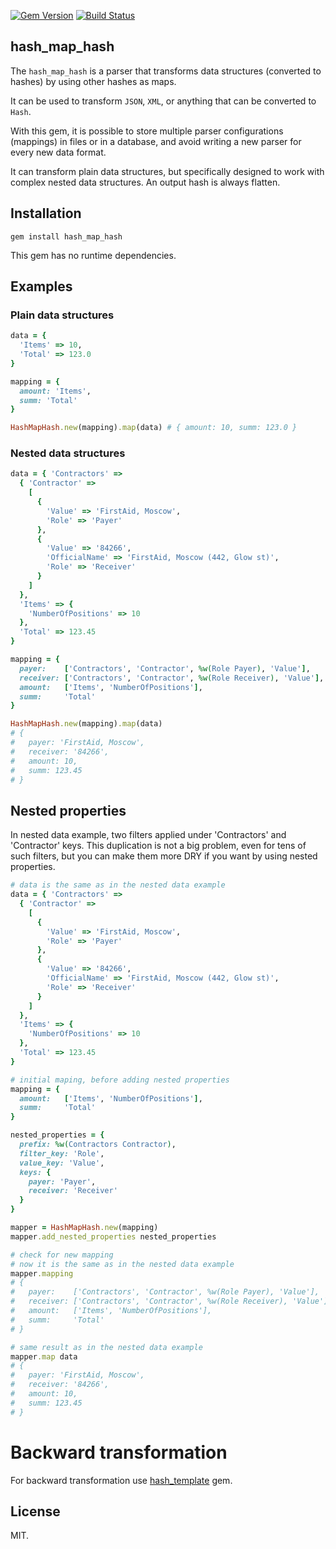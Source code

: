 [![Gem Version](https://fury-badge.herokuapp.com/rb/hash_map_hash.png)](http://badge.fury.io/rb/hash_map_hash)
[![Build Status](https://api.travis-ci.org/7Pikes/hash_map_hash.png?branch=master)](http://travis-ci.org/7Pikes/hash_map_hash)

## hash_map_hash

The `hash_map_hash` is a parser that transforms data structures (converted to
hashes) by using other hashes as maps.

It can be used to transform `JSON`, `XML`, or anything that can be converted
to `Hash`.

With this gem, it is possible to store multiple parser configurations
(mappings) in files or in a database, and avoid writing a new parser for
every new data format.

It can transform plain data structures, but specifically designed to work with
complex nested data structures. An output hash is always flatten.

## Installation

```
gem install hash_map_hash
```

This gem has no runtime dependencies.

## Examples

### Plain data structures

```ruby
data = {
  'Items' => 10,
  'Total' => 123.0
}

mapping = {
  amount: 'Items',
  summ: 'Total'
}

HashMapHash.new(mapping).map(data) # { amount: 10, summ: 123.0 }
```

### Nested data structures
```ruby
data = { 'Contractors' =>
  { 'Contractor' =>
    [
      {
        'Value' => 'FirstAid, Moscow',
        'Role' => 'Payer'
      },
      {
        'Value' => '84266',
        'OfficialName' => 'FirstAid, Moscow (442, Glow st)',
        'Role' => 'Receiver'
      }
    ]
  },
  'Items' => {
    'NumberOfPositions' => 10
  },
  'Total' => 123.45
}

mapping = {
  payer:    ['Contractors', 'Contractor', %w(Role Payer), 'Value'],
  receiver: ['Contractors', 'Contractor', %w(Role Receiver), 'Value'],
  amount:   ['Items', 'NumberOfPositions'],
  summ:     'Total'
}

HashMapHash.new(mapping).map(data)
# {
#   payer: 'FirstAid, Moscow',
#   receiver: '84266',
#   amount: 10,
#   summ: 123.45
# }
```

## Nested properties

In nested data example, two filters applied under 'Contractors' and 'Contractor'
keys. This duplication is not a big problem, even for tens of such filters,
but you can make them more DRY if you want by using nested properties.

```ruby
# data is the same as in the nested data example
data = { 'Contractors' =>
  { 'Contractor' =>
    [
      {
        'Value' => 'FirstAid, Moscow',
        'Role' => 'Payer'
      },
      {
        'Value' => '84266',
        'OfficialName' => 'FirstAid, Moscow (442, Glow st)',
        'Role' => 'Receiver'
      }
    ]
  },
  'Items' => {
    'NumberOfPositions' => 10
  },
  'Total' => 123.45
}

# initial maping, before adding nested properties
mapping = {
  amount:   ['Items', 'NumberOfPositions'],
  summ:     'Total'
}

nested_properties = {
  prefix: %w(Contractors Contractor),
  filter_key: 'Role',
  value_key: 'Value',
  keys: {
    payer: 'Payer',
    receiver: 'Receiver'
  }
}

mapper = HashMapHash.new(mapping)
mapper.add_nested_properties nested_properties

# check for new mapping
# now it is the same as in the nested data example
mapper.mapping
# {
#   payer:    ['Contractors', 'Contractor', %w(Role Payer), 'Value'],
#   receiver: ['Contractors', 'Contractor', %w(Role Receiver), 'Value'],
#   amount:   ['Items', 'NumberOfPositions'],
#   summ:     'Total'
# }

# same result as in the nested data example
mapper.map data
# {
#   payer: 'FirstAid, Moscow',
#   receiver: '84266',
#   amount: 10,
#   summ: 123.45
# }
```

# Backward transformation

For backward transformation use [hash_template](https://github.com/denispeplin/hash_template) gem.

## License

MIT.
